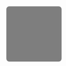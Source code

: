 <!DOCTYPE html>
<html lang="en">
<head>
  <meta charset="UTF-8" />
  <meta name="viewport" content="width=device-width, initial-scale=1.0"/>
  <title>toy muesum</title>
  <style>
    html, body {
      margin: 0;
      padding: 0;
      height: 100%;
      overflow: hidden;
    }

    #viewer {
      width: 100%;
      height: 100%;
    }

    #minimap {
      position: absolute;
      bottom: 10px;
      right: 10px;
      width: 150px;
      height: 150px;
      background-color: rgba(0, 0, 0, 0.5);
      border: 2px solid #fff;
      border-radius: 10px;
    }

    .hotspot {
      width: 32px;
      height: 32px;
      background-color: white;
      border-radius: 50%;
      border: 2px solid black;
      display: flex;
      align-items: center;
      justify-content: center;
      font-weight: bold;
      color: black;
      font-family: sans-serif;
      box-shadow: 0 0 6px rgba(0,0,0,0.5);
      cursor: pointer;
    }

    #overlay-bg {
      display: none;
      position: fixed;
      inset: 0;
      background: rgba(0, 0, 0, 0.6);
      z-index: 999;
    }

    #overlay {
      position: absolute;
      top: 50%;
      left: 50%;
      transform: translate(-50%, -50%);
      background: rgba(0, 0, 0, 0.95);
      color: white;
      padding: 20px 30px;
      border-radius: 10px;
      font-size: 18px;
      max-width: 600px;
      max-height: 80vh;
      overflow-y: auto;
    }

    #overlay button {
      position: absolute;
      top: 10px;
      right: 10px;
      background: red;
      border: none;
      color: white;
      padding: 5px 10px;
      cursor: pointer;
    }

    #overlay img, #overlay video {
      max-width: 100%;
      margin-top: 15px;
      border-radius: 5px;
    }
  </style>
</head>
<body>
  <div id="viewer"></div>
  <canvas id="minimap"></canvas>

  <div id="overlay-bg" onclick="hideOverlay()">
    <div id="overlay" onclick="event.stopPropagation()">
      <button onclick="hideOverlay()">Close</button>
      <div id="overlay-content"></div>
    </div>
  </div>

  <script src="https://cdn.jsdelivr.net/npm/pannellum@2.5.6/build/pannellum.js"></script>
  <link rel="stylesheet" href="https://cdn.jsdelivr.net/npm/pannellum@2.5.6/build/pannellum.css" />

  <script>
    const rooms = {
      room1: {
        panorama: 'piazza.jpg',
        hotspots: [
          { pitch: 10, yaw: 100, type: 'navigation', target: 'room2' },
          { pitch: 5, yaw: 20, type: 'info', id: 'text' },
          { pitch: -12, yaw: -145, type: 'info', id: 'image' },
          { pitch: 15, yaw: 60, type: 'info', id: 'video' }
        ]
      },
      room2: {
        panorama: 'https://pannellum.org/images/bma-1.jpg',
        hotspots: [
          { pitch: 0, yaw: -100, type: 'navigation', target: 'room1' }
        ]
      }
    };

    let currentRoom = 'room1';

    const viewer = pannellum.viewer('viewer', {
      default: {
        firstScene: 'room1',
        sceneFadeDuration: 1000
      },
      scenes: {
        room1: {
          type: 'equirectangular',
          panorama: rooms.room1.panorama,
          hotSpots: rooms.room1.hotspots.map(h => ({
            pitch: h.pitch,
            yaw: h.yaw,
            type: 'custom',
            createTooltipFunc: hotspotCreator,
            createTooltipArgs: h
          }))
        },
        room2: {
          type: 'equirectangular',
          panorama: rooms.room2.panorama,
          hotSpots: rooms.room2.hotspots.map(h => ({
            pitch: h.pitch,
            yaw: h.yaw,
            type: 'custom',
            createTooltipFunc: hotspotCreator,
            createTooltipArgs: h
          }))
        }
      }
    });

    function hotspotCreator(hotSpotDiv, args) {
      hotSpotDiv.classList.add('hotspot');

      if (args.type === 'navigation') {
        hotSpotDiv.textContent = '⤴';
        hotSpotDiv.title = 'Go to another room';
        hotSpotDiv.addEventListener('click', () => switchRoom(args.target));
      } else {
        hotSpotDiv.textContent = 'i';
        hotSpotDiv.title = 'More Info';

        hotSpotDiv.addEventListener('click', () => {
          if (args.id === 'text') {
            showOverlay(`<h2>Welcome!</h2><p>This is a simple text-only popup for demonstration purposes.</p>`);
          } else if (args.id === 'image') {
            showOverlay(`<h2>Artifact Display</h2><p>This bear is from Singapore Discovery Centre</p><img src="gorilla.jpg" alt="gorilla face">`);
          } else if (args.id === 'video') {
            showOverlay(`<h2>Restoration Video</h2><p>Watch how this place was restored over time.</p><video controls><source src="documentary.mp4" type="video/mp4">Your browser does not support the video tag.</video>`);
          }
        });
      }
    }

    function showOverlay(html) {
      document.getElementById('overlay-content').innerHTML = html;
      document.getElementById('overlay-bg').style.display = 'block';
    }

    function hideOverlay() {
      document.getElementById('overlay-bg').style.display = 'none';
    }

    function switchRoom(roomName) {
      currentRoom = roomName;
      viewer.loadScene(roomName);
      drawMiniMap();
    }

    function drawMiniMap() {
      const canvas = document.getElementById('minimap');
      const ctx = canvas.getContext('2d');
      ctx.clearRect(0, 0, canvas.width, canvas.height);

      // Room dots
      ctx.fillStyle = 'white';
      ctx.beginPath();
      ctx.arc(50, 75, 10, 0, 2 * Math.PI);
      ctx.fill();

      ctx.beginPath();
      ctx.arc(100, 75, 10, 0, 2 * Math.PI);
      ctx.fill();

      ctx.strokeStyle = 'white';
      ctx.lineWidth = 2;
      ctx.beginPath();
      ctx.moveTo(50, 75);
      ctx.lineTo(100, 75);
      ctx.stroke();

      // Highlight current room
      ctx.fillStyle = 'lime';
      ctx.beginPath();
      ctx.arc(currentRoom === 'room1' ? 50 : 100, 75, 5, 0, 2 * Math.PI);
      ctx.fill();
    }

    drawMiniMap();
  </script>
</body>
</html>
